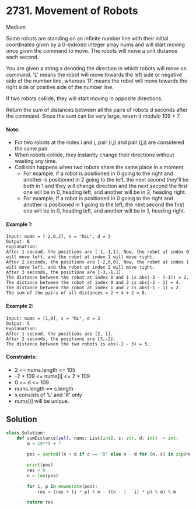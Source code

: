 # 2731. Movement of Robots

Medium

Some robots are standing on an infinite number line with their initial
coordinates given by a 0-indexed integer array nums and will start moving once
given the command to move. The robots will move a unit distance each second.

You are given a string s denoting the direction in which robots will move on
command. 'L' means the robot will move towards the left side or negative side of
the number line, whereas 'R' means the robot will move towards the right side or
positive side of the number line.

If two robots collide, they will start moving in opposite directions.

Return the sum of distances between all the pairs of robots d seconds after the
command. Since the sum can be very large, return it modulo 109 + 7.

#### Note:

- For two robots at the index i and j, pair (i,j) and pair (j,i) are considered
  the same pair.
- When robots collide, they instantly change their directions without wasting
  any time.
- Collision happens when two robots share the same place in a moment.
  - For example, if a robot is positioned in 0 going to the right and another is
    positioned in 2 going to the left, the next second they'll be both in 1 and
    they will change direction and the next second the first one will be in 0,
    heading left, and another will be in 2, heading right.
  - For example, if a robot is positioned in 0 going to the right and another is
    positioned in 1 going to the left, the next second the first one will be in
    0, heading left, and another will be in 1, heading right.

#### Example 1:

```
Input: nums = [-2,0,2], s = "RLL", d = 3
Output: 8
Explanation: 
After 1 second, the positions are [-1,-1,1]. Now, the robot at index 0 will move left, and the robot at index 1 will move right.
After 2 seconds, the positions are [-2,0,0]. Now, the robot at index 1 will move left, and the robot at index 2 will move right.
After 3 seconds, the positions are [-3,-1,1].
The distance between the robot at index 0 and 1 is abs(-3 - (-1)) = 2.
The distance between the robot at index 0 and 2 is abs(-3 - 1) = 4.
The distance between the robot at index 1 and 2 is abs(-1 - 1) = 2.
The sum of the pairs of all distances = 2 + 4 + 2 = 8.
```

#### Example 2:

```
Input: nums = [1,0], s = "RL", d = 2
Output: 5
Explanation: 
After 1 second, the positions are [2,-1].
After 2 seconds, the positions are [3,-2].
The distance between the two robots is abs(-2 - 3) = 5.
```

#### Constraints:

- 2 <= nums.length <= 105
- -2 * 109 <= nums[i] <= 2 * 109
- 0 <= d <= 109
- nums.length == s.length
- s consists of 'L' and 'R' only
- nums[i] will be unique.

## Solution

```python
class Solution:
    def sumDistance(self, nums: List[int], s: str, d: int) -> int:
        m = 10**9 + 7

        pos = sorted([n + d if c == "R" else n - d for (n, c) in zip(nums, s)])

        print(pos)
        res = 0
        n = len(pos)

        for i, p in enumerate(pos):
            res = (res + (i * p) % m - ((n - 1 - i) * p) % m) % m

        return res
```
